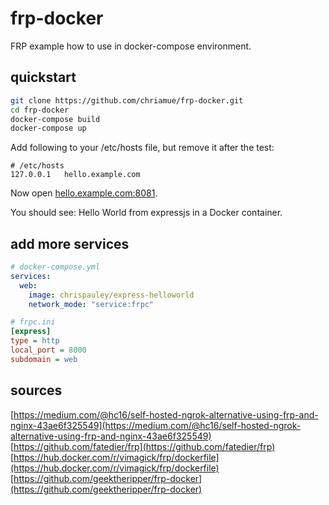 # frp-docker

FRP example how to use in docker-compose environment.

## quickstart

```bash
git clone https://github.com/chriamue/frp-docker.git
cd frp-docker
docker-compose build
docker-compose up
```

Add following to your /etc/hosts file, but remove it after the test:

```text
# /etc/hosts
127.0.0.1   hello.example.com
```

Now open [hello.example.com:8081](hello.example.com:8081).

You should see: Hello World from expressjs in a Docker container.

## add more services

```yaml
# docker-compose.yml
services:
  web:
    image: chrispauley/express-helloworld
    network_mode: "service:frpc"
```

```ini
# frpc.ini
[express]
type = http
local_port = 8000
subdomain = web
```

## sources

[https://medium.com/@hc16/self-hosted-ngrok-alternative-using-frp-and-nginx-43ae6f325549](https://medium.com/@hc16/self-hosted-ngrok-alternative-using-frp-and-nginx-43ae6f325549)
[https://github.com/fatedier/frp](https://github.com/fatedier/frp)
[https://hub.docker.com/r/vimagick/frp/dockerfile](https://hub.docker.com/r/vimagick/frp/dockerfile)
[https://github.com/geektheripper/frp-docker](https://github.com/geektheripper/frp-docker)
